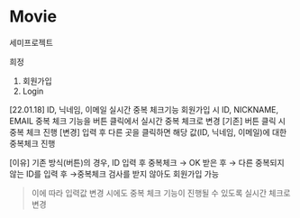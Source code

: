 # Movie
세미프로젝트

희정 
1. 회원가입
2. Login

[22.01.18] ID, 닉네임, 이메일 실시간 중복 체크기능
회원가입 시 ID, NICKNAME, EMAIL 중복 체크 기능을 버튼 클릭에서 실시간 중복 체크로 변경 
[기존] 버튼 클릭 시 중복 체크 진행 
[변경] 입력 후 다른 곳을 클릭하면 해당 값(ID, 닉네임, 이메일)에 대한 중복체크 진행

[이유]
기존 방식(버튼)의 경우, ID 입력 후 중복체크 → OK 받은 후 → 다른 중복되지 않는 ID를 입력 후 →중복체크 검사를 받지 않아도 회원가입 가능
> 이에 따라 입력값 변경 시에도 중복 체크 기능이 진행될 수 있도록 실시간 체크로 변경 

